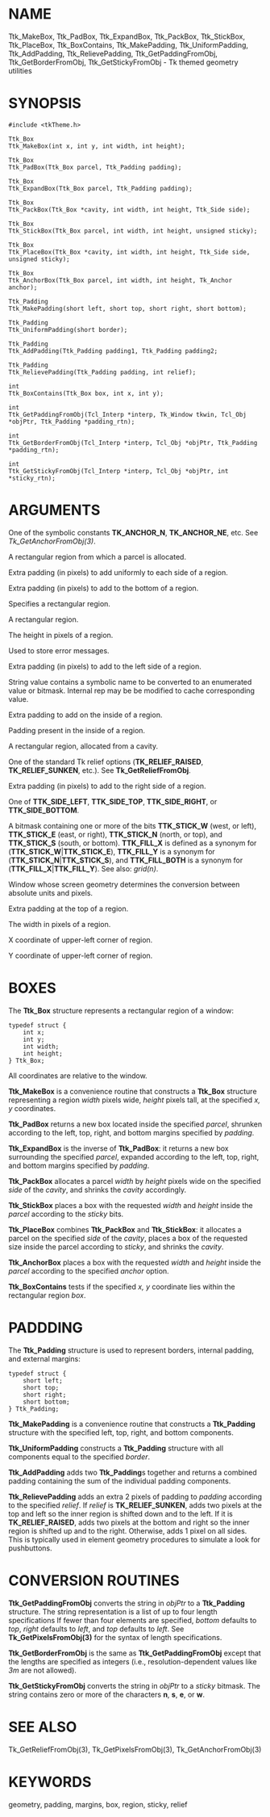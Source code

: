 # NAME

Ttk_MakeBox, Ttk_PadBox, Ttk_ExpandBox, Ttk_PackBox, Ttk_StickBox,
Ttk_PlaceBox, Ttk_BoxContains, Ttk_MakePadding, Ttk_UniformPadding,
Ttk_AddPadding, Ttk_RelievePadding, Ttk_GetPaddingFromObj,
Ttk_GetBorderFromObj, Ttk_GetStickyFromObj - Tk themed geometry
utilities

# SYNOPSIS

    #include <tkTheme.h>

    Ttk_Box
    Ttk_MakeBox(int x, int y, int width, int height);

    Ttk_Box
    Ttk_PadBox(Ttk_Box parcel, Ttk_Padding padding);

    Ttk_Box
    Ttk_ExpandBox(Ttk_Box parcel, Ttk_Padding padding);

    Ttk_Box
    Ttk_PackBox(Ttk_Box *cavity, int width, int height, Ttk_Side side);

    Ttk_Box
    Ttk_StickBox(Ttk_Box parcel, int width, int height, unsigned sticky);

    Ttk_Box
    Ttk_PlaceBox(Ttk_Box *cavity, int width, int height, Ttk_Side side, unsigned sticky);

    Ttk_Box
    Ttk_AnchorBox(Ttk_Box parcel, int width, int height, Tk_Anchor anchor);

    Ttk_Padding
    Ttk_MakePadding(short left, short top, short right, short bottom);

    Ttk_Padding
    Ttk_UniformPadding(short border);

    Ttk_Padding
    Ttk_AddPadding(Ttk_Padding padding1, Ttk_Padding padding2;

    Ttk_Padding
    Ttk_RelievePadding(Ttk_Padding padding, int relief);

    int
    Ttk_BoxContains(Ttk_Box box, int x, int y);

    int
    Ttk_GetPaddingFromObj(Tcl_Interp *interp, Tk_Window tkwin, Tcl_Obj *objPtr, Ttk_Padding *padding_rtn);

    int
    Ttk_GetBorderFromObj(Tcl_Interp *interp, Tcl_Obj *objPtr, Ttk_Padding *padding_rtn);

    int
    Ttk_GetStickyFromObj(Tcl_Interp *interp, Tcl_Obj *objPtr, int *sticky_rtn);

# ARGUMENTS

One of the symbolic constants **TK_ANCHOR_N**, **TK_ANCHOR_NE**, etc.
See *Tk_GetAnchorFromObj(3)*.

A rectangular region from which a parcel is allocated.

Extra padding (in pixels) to add uniformly to each side of a region.

Extra padding (in pixels) to add to the bottom of a region.

Specifies a rectangular region.

A rectangular region.

The height in pixels of a region.

Used to store error messages.

Extra padding (in pixels) to add to the left side of a region.

String value contains a symbolic name to be converted to an enumerated
value or bitmask. Internal rep may be be modified to cache corresponding
value.

Extra padding to add on the inside of a region.

Padding present in the inside of a region.

A rectangular region, allocated from a cavity.

One of the standard Tk relief options (**TK_RELIEF_RAISED**,
**TK_RELIEF_SUNKEN**, etc.). See **Tk_GetReliefFromObj**.

Extra padding (in pixels) to add to the right side of a region.

One of **TTK_SIDE_LEFT**, **TTK_SIDE_TOP**, **TTK_SIDE_RIGHT**, or
**TTK_SIDE_BOTTOM**.

A bitmask containing one or more of the bits **TTK_STICK_W** (west, or
left), **TTK_STICK_E** (east, or right), **TTK_STICK_N** (north, or
top), and **TTK_STICK_S** (south, or bottom). **TTK_FILL_X** is defined
as a synonym for (**TTK_STICK_W**\|**TTK_STICK_E**), **TTK_FILL_Y** is a
synonym for (**TTK_STICK_N**\|**TTK_STICK_S**), and **TTK_FILL_BOTH** is
a synonym for (**TTK_FILL_X**\|**TTK_FILL_Y**). See also: *grid(n)*.

Window whose screen geometry determines the conversion between absolute
units and pixels.

Extra padding at the top of a region.

The width in pixels of a region.

X coordinate of upper-left corner of region.

Y coordinate of upper-left corner of region.

# BOXES

The **Ttk_Box** structure represents a rectangular region of a window:

    typedef struct {
        int x;
        int y;
        int width;
        int height;
    } Ttk_Box;

All coordinates are relative to the window.

**Ttk_MakeBox** is a convenience routine that constructs a **Ttk_Box**
structure representing a region *width* pixels wide, *height* pixels
tall, at the specified *x, y* coordinates.

**Ttk_PadBox** returns a new box located inside the specified *parcel*,
shrunken according to the left, top, right, and bottom margins specified
by *padding*.

**Ttk_ExpandBox** is the inverse of **Ttk_PadBox**: it returns a new box
surrounding the specified *parcel*, expanded according to the left, top,
right, and bottom margins specified by *padding*.

**Ttk_PackBox** allocates a parcel *width* by *height* pixels wide on
the specified *side* of the *cavity*, and shrinks the *cavity*
accordingly.

**Ttk_StickBox** places a box with the requested *width* and *height*
inside the *parcel* according to the *sticky* bits.

**Ttk_PlaceBox** combines **Ttk_PackBox** and **Ttk_StickBox**: it
allocates a parcel on the specified *side* of the *cavity*, places a box
of the requested size inside the parcel according to *sticky*, and
shrinks the *cavity*.

**Ttk_AnchorBox** places a box with the requested *width* and *height*
inside the *parcel* according to the specified *anchor* option.

**Ttk_BoxContains** tests if the specified *x, y* coordinate lies within
the rectangular region *box*.

# PADDDING

The **Ttk_Padding** structure is used to represent borders, internal
padding, and external margins:

    typedef struct {
        short left;
        short top;
        short right;
        short bottom;
    } Ttk_Padding;

**Ttk_MakePadding** is a convenience routine that constructs a
**Ttk_Padding** structure with the specified left, top, right, and
bottom components.

**Ttk_UniformPadding** constructs a **Ttk_Padding** structure with all
components equal to the specified *border*.

**Ttk_AddPadding** adds two **Ttk_Padding**s together and returns a
combined padding containing the sum of the individual padding
components.

**Ttk_RelievePadding** adds an extra 2 pixels of padding to *padding*
according to the specified *relief*. If *relief* is
**TK_RELIEF_SUNKEN**, adds two pixels at the top and left so the inner
region is shifted down and to the left. If it is **TK_RELIEF_RAISED**,
adds two pixels at the bottom and right so the inner region is shifted
up and to the right. Otherwise, adds 1 pixel on all sides. This is
typically used in element geometry procedures to simulate a look for
pushbuttons.

# CONVERSION ROUTINES

**Ttk_GetPaddingFromObj** converts the string in *objPtr* to a
**Ttk_Padding** structure. The string representation is a list of up to
four length specifications If fewer than four elements are specified,
*bottom* defaults to *top*, *right* defaults to *left*, and *top*
defaults to *left*. See **Tk_GetPixelsFromObj(3)** for the syntax of
length specifications.

**Ttk_GetBorderFromObj** is the same as **Ttk_GetPaddingFromObj** except
that the lengths are specified as integers (i.e., resolution-dependent
values like *3m* are not allowed).

**Ttk_GetStickyFromObj** converts the string in *objPtr* to a *sticky*
bitmask. The string contains zero or more of the characters **n**,
**s**, **e**, or **w**.

# SEE ALSO

Tk_GetReliefFromObj(3), Tk_GetPixelsFromObj(3), Tk_GetAnchorFromObj(3)

# KEYWORDS

geometry, padding, margins, box, region, sticky, relief
